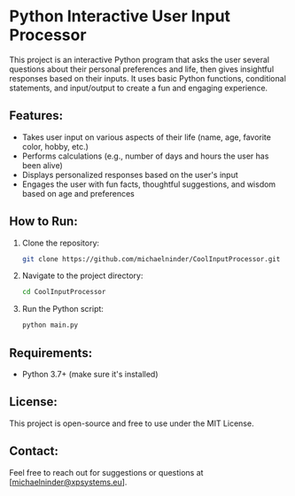 # Python Interactive User Input Processor

This project is an interactive Python program that asks the user several questions about their personal preferences and life, then gives insightful responses based on their inputs. It uses basic Python functions, conditional statements, and input/output to create a fun and engaging experience.

## Features:
- Takes user input on various aspects of their life (name, age, favorite color, hobby, etc.)
- Performs calculations (e.g., number of days and hours the user has been alive)
- Displays personalized responses based on the user's input
- Engages the user with fun facts, thoughtful suggestions, and wisdom based on age and preferences

## How to Run:
1. Clone the repository:
    ```bash
    git clone https://github.com/michaelninder/CoolInputProcessor.git
    ```
2. Navigate to the project directory:
    ```bash
    cd CoolInputProcessor
    ```
3. Run the Python script:
    ```bash
    python main.py
    ```

## Requirements:
- Python 3.7+ (make sure it's installed)

## License:
This project is open-source and free to use under the MIT License.

## Contact:
Feel free to reach out for suggestions or questions at [michaelninder@xpsystems.eu].
